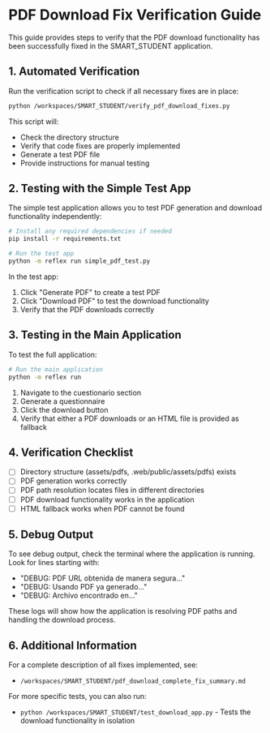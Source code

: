 # PDF Download Fix Verification Guide

This guide provides steps to verify that the PDF download functionality has been successfully fixed in the SMART_STUDENT application.

## 1. Automated Verification

Run the verification script to check if all necessary fixes are in place:

```bash
python /workspaces/SMART_STUDENT/verify_pdf_download_fixes.py
```

This script will:
- Check the directory structure
- Verify that code fixes are properly implemented
- Generate a test PDF file
- Provide instructions for manual testing

## 2. Testing with the Simple Test App

The simple test application allows you to test PDF generation and download functionality independently:

```bash
# Install any required dependencies if needed
pip install -r requirements.txt

# Run the test app
python -m reflex run simple_pdf_test.py
```

In the test app:
1. Click "Generate PDF" to create a test PDF
2. Click "Download PDF" to test the download functionality
3. Verify that the PDF downloads correctly

## 3. Testing in the Main Application

To test the full application:

```bash
# Run the main application
python -m reflex run
```

1. Navigate to the cuestionario section
2. Generate a questionnaire 
3. Click the download button
4. Verify that either a PDF downloads or an HTML file is provided as fallback

## 4. Verification Checklist

- [ ] Directory structure (assets/pdfs, .web/public/assets/pdfs) exists
- [ ] PDF generation works correctly
- [ ] PDF path resolution locates files in different directories
- [ ] PDF download functionality works in the application
- [ ] HTML fallback works when PDF cannot be found

## 5. Debug Output

To see debug output, check the terminal where the application is running. Look for lines starting with:
- "DEBUG: PDF URL obtenida de manera segura..."
- "DEBUG: Usando PDF ya generado..."
- "DEBUG: Archivo encontrado en..."

These logs will show how the application is resolving PDF paths and handling the download process.

## 6. Additional Information

For a complete description of all fixes implemented, see:
- `/workspaces/SMART_STUDENT/pdf_download_complete_fix_summary.md`

For more specific tests, you can also run:
- `python /workspaces/SMART_STUDENT/test_download_app.py` - Tests the download functionality in isolation
